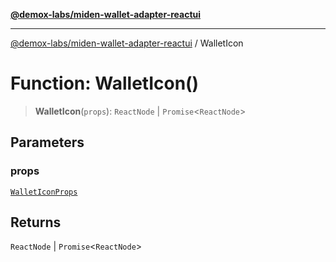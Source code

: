 [**@demox-labs/miden-wallet-adapter-reactui**](../README.md)

***

[@demox-labs/miden-wallet-adapter-reactui](../globals.md) / WalletIcon

# Function: WalletIcon()

> **WalletIcon**(`props`): `ReactNode` \| `Promise`\<`ReactNode`\>

## Parameters

### props

[`WalletIconProps`](../interfaces/WalletIconProps.md)

## Returns

`ReactNode` \| `Promise`\<`ReactNode`\>
